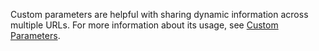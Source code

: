 Custom parameters are helpful with sharing dynamic information across multiple URLs. For more information about its usage, see [Custom Parameters](/bingads/guides/url-tracking-upgraded-urls#customparametersvalidation).